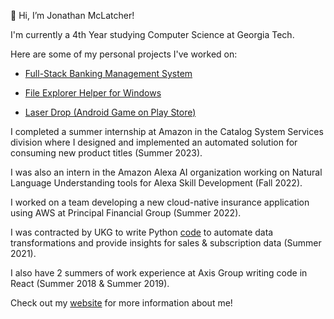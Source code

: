 👋 Hi, I’m Jonathan McLatcher!

I'm currently a 4th Year studying Computer Science at Georgia Tech.


Here are some of my personal projects I've worked on:
* [Full-Stack Banking Management System](https://github.com/jdmclatcher/bank-management-portal)

* [File Explorer Helper for Windows](https://github.com/jdmclatcher/file-explorer-helper)

* [Laser Drop (Android Game on Play Store)](https://play.google.com/store/apps/details?id=com.EmpoweredPixel.LaserDrop)

I completed a summer internship at Amazon in the Catalog System Services division where I designed and implemented an automated solution for consuming new product titles (Summer 2023).

I was also an intern in the Amazon Alexa AI organization working on Natural Language Understanding tools for Alexa Skill Development (Fall 2022).

I worked on a team developing a new cloud-native insurance application using AWS at Principal Financial Group (Summer 2022). 

I was contracted by UKG to write Python [code](https://github.com/jdmclatcher/excel-data-transforms) to automate data transformations and provide insights for sales & subscription data (Summer 2021).

I also have 2 summers of work experience at Axis Group writing code in React (Summer 2018 & Summer 2019).

Check out my [website](https://jdmclatcher.com) for more information about me!

<!---
jdmclatcher/jdmclatcher is a ✨ special ✨ repository because its `README.md` (this file) appears on your GitHub profile.
You can click the Preview link to take a look at your changes.
--->
